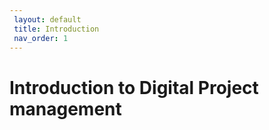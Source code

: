 ```yaml
---
 layout: default
 title: Introduction
 nav_order: 1
---
```


# Introduction to Digital Project management
